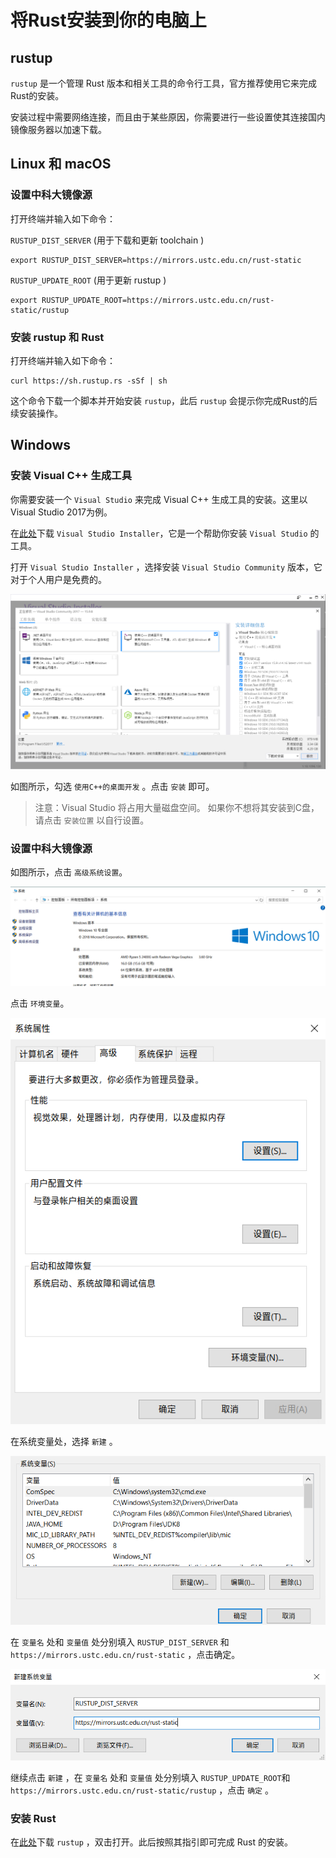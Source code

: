 # 将Rust安装到你的电脑上
## rustup
`rustup` 是一个管理 Rust 版本和相关工具的命令行工具，官方推荐使用它来完成Rust的安装。

安装过程中需要网络连接，而且由于某些原因，你需要进行一些设置使其连接国内镜像服务器以加速下载。

## Linux 和 macOS
### 设置中科大镜像源
打开终端并输入如下命令：

`RUSTUP_DIST_SERVER` (用于下载和更新 toolchain )
```
export RUSTUP_DIST_SERVER=https://mirrors.ustc.edu.cn/rust-static
```
`RUSTUP_UPDATE_ROOT` (用于更新 rustup )
```
export RUSTUP_UPDATE_ROOT=https://mirrors.ustc.edu.cn/rust-static/rustup
```
### 安装 rustup 和 Rust

打开终端并输入如下命令：
```shell
curl https://sh.rustup.rs -sSf | sh
```
这个命令下载一个脚本并开始安装 `rustup`，此后 `rustup` 会提示你完成Rust的后续安装操作。
## Windows
### 安装 Visual C++ 生成工具
你需要安装一个 `Visual Studio` 来完成 Visual C++ 生成工具的安装。这里以Visual Studio 2017为例。

在[此处](https://visualstudio.microsoft.com/zh-hans/thank-you-downloading-visual-studio/?sku=Community&rel=15)下载 `Visual Studio Installer`，它是一个帮助你安装 `Visual Studio` 的工具。

打开 `Visual Studio Installer` ，选择安装 `Visual Studio Community` 版本，它对于个人用户是免费的。

![visual-studio-installer](../../images/chapter1/1.2/visual-studio-installer.jpg)

如图所示，勾选 `使用C++的桌面开发` 。点击 `安装` 即可。

>注意：Visual Studio 将占用大量磁盘空间。
如果你不想将其安装到C盘，请点击 `安装位置` 以自行设置。

### 设置中科大镜像源
如图所示，点击 `高级系统设置`。

![system](../../images/chapter1/1.2/system.jpg)

点击 `环境变量`。

![advance](../../images/chapter1/1.2/advance.jpg)

在系统变量处，选择 `新建` 。

![environment-variables](../../images/chapter1/1.2/environment-variables.jpg)

在 `变量名` 处和 `变量值` 处分别填入 `RUSTUP_DIST_SERVER` 和 `https://mirrors.ustc.edu.cn/rust-static` ，点击确定。

![new-system-variable](../../images/chapter1/1.2/new-system-variable.jpg)

继续点击 `新建` ，在 `变量名` 处和 `变量值` 处分别填入 `RUSTUP_UPDATE_ROOT`和 `https://mirrors.ustc.edu.cn/rust-static/rustup` ，点击 `确定` 。

### 安装 Rust
在[此处](https://win.rustup.rs)下载 `rustup` ，双击打开。此后按照其指引即可完成 Rust 的安装。